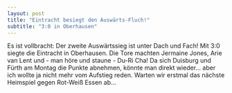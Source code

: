 ```yaml
---
layout: post
title: "Eintracht besiegt den Auswärts-Fluch!"
subtitle: "3:0 in Oberhausen"
---
```


Es ist vollbracht: Der zweite Auswärtssieg ist unter Dach und Fach! Mit 3:0 siegte die Eintracht in Oberhausen. Die Tore machten Jermaine Jones, Arie van Lent und - man höre und staune - Du-Ri Cha! Da sich Duisburg und Fürth am Montag die Punkte abnehmen, könnte man direkt wieder... aber ich wollte ja nicht mehr vom Aufstieg reden. Warten wir erstmal das nächste Heimspiel gegen Rot-Weiß Essen ab...


